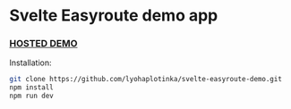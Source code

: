 # Svelte Easyroute demo app

### [HOSTED DEMO](https://easyroute.lyoha.info/)

Installation:

```bash
git clone https://github.com/lyohaplotinka/svelte-easyroute-demo.git
npm install
npm run dev
```
